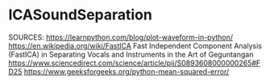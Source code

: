 # ICASoundSeparation

SOURCES:
https://learnpython.com/blog/plot-waveform-in-python/
https://en.wikipedia.org/wiki/FastICA
Fast Independent Component Analysis (FastICA) in Separating Vocals and Instruments in the Art of Geguntangan
https://www.sciencedirect.com/science/article/pii/S0893608000000265#FD25
https://www.geeksforgeeks.org/python-mean-squared-error/

